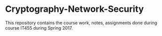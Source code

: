 # Cryptography-Network-Security
This repository contains the course work, notes, assignments done during course IT455 during Spring 2017.

